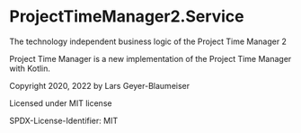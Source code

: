 # ProjectTimeManager2.Service
The technology independent business logic of the Project Time Manager 2

Project Time Manager is a new implementation of the Project Time Manager with Kotlin.

Copyright 2020, 2022 by Lars Geyer-Blaumeiser

Licensed under MIT license

SPDX-License-Identifier: MIT
